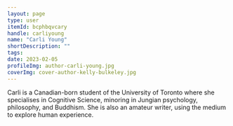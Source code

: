 ```yaml
---
layout: page
type: user
itemId: bcphbqvcary
handle: carliyoung
name: "Carli Young"
shortDescription: ""
tags:
date: 2023-02-05
profileImg: author-carli-young.jpg
coverImg: cover-author-kelly-bulkeley.jpg
---
```


Carli is a Canadian-born student of the University of Toronto where she specialises in Cognitive Science, minoring in Jungian psychology, philosophy, and Buddhism. She is also an amateur writer, using the medium to explore human experience.
